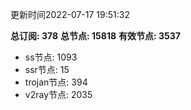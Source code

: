 更新时间2022-07-17 19:51:32

**总订阅: 378**
**总节点: 15818**
**有效节点: 3537**
- ss节点: 1093
- ssr节点: 15
- trojan节点: 394
- v2ray节点: 2035
